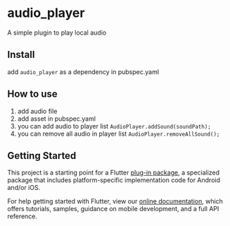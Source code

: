 # audio_player

A simple plugin to play local audio

## Install

add `audio_player` as a dependency in pubspec.yaml

## How to use

1. add audio file
2. add asset in pubspec.yaml
3. you can add audio to player list `AudioPlayer.addSound(soundPath);`
4. you can remove all audio in player list `AudioPlayer.removeAllSound();`

## Getting Started

This project is a starting point for a Flutter
[plug-in package](https://flutter.io/developing-packages/),
a specialized package that includes platform-specific implementation code for
Android and/or iOS.

For help getting started with Flutter, view our
[online documentation](https://flutter.io/docs), which offers tutorials, 
samples, guidance on mobile development, and a full API reference.
